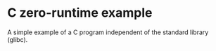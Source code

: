 # C zero-runtime example

A simple example of a C program independent of the standard library (glibc).

